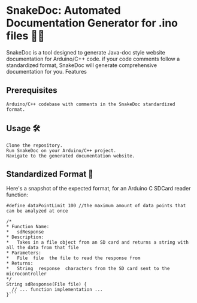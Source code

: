# SnakeDoc: Automated Documentation Generator for .ino files 📜🐍

SnakeDoc is a tool designed to generate Java-doc style website documentation for Arduino/C++ code. if your code comments follow a standardized format, SnakeDoc will generate comprehensive documentation for you.
Features

## Prerequisites

    Arduino/C++ codebase with comments in the SnakeDoc standardized format.

## Usage 🛠

    Clone the repository.
    Run SnakeDoc on your Arduino/C++ project.
    Navigate to the generated documentation website.

## Standardized Format 📝

Here's a snapshot of the expected format, for an Arduino C SDCard reader function:

```
#define dataPointLimit 100 //the maximum amount of data points that can be analyzed at once

/*
* Function Name:
*   sdResponse
* Description:
*   Takes in a file object from an SD card and returns a string with all the data from that file
* Parameters:
*   File  file  the file to read the response from
* Returns:
*   String  response  characters from the SD card sent to the microcontroller
*/
String sdResponse(File file) {
  // ... function implementation ...
}```

